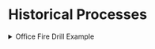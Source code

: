 # Historical Processes

<details>

<summary>Office Fire Drill Example</summary>

* Dwight Holds a emergency procedures drill 1 week prior to this "test"
  * No one pays attention
  * Makes comment about power point
* Dwight starts a fire in a trash can to allow for smoke to build in the office
  * This fire is contained and not real
* Everyone starts to panic as soon as the realize what is going on
  * Oscar jumps into the drop down ceiling
  * Michael smashes a window and cries for help after initial panic
  * People take the copier and attempt to smash it into doors
  * Absolute chaos
* Once they realize it was just a drill they calm down and potentially learn a lesson

</details>

